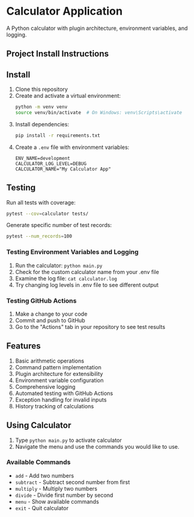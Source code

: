 # Calculator Application

A Python calculator with plugin architecture, environment variables, and logging.

## Project Install Instructions

## Install

1. Clone this repository
2. Create and activate a virtual environment:
   ```bash
   python -m venv venv
   source venv/bin/activate  # On Windows: venv\Scripts\activate
   ```
3. Install dependencies:
   ```bash
   pip install -r requirements.txt
   ```
4. Create a `.env` file with environment variables:
   ```
   ENV_NAME=development
   CALCULATOR_LOG_LEVEL=DEBUG
   CALCULATOR_NAME="My Calculator App"
   ```

## Testing

Run all tests with coverage:
```bash
pytest --cov=calculator tests/ 
```

Generate specific number of test records:
```bash
pytest --num_records=100
```

### Testing Environment Variables and Logging
1. Run the calculator: `python main.py`
2. Check for the custom calculator name from your .env file
3. Examine the log file: `cat calculator.log`
4. Try changing log levels in .env file to see different output

### Testing GitHub Actions
1. Make a change to your code
2. Commit and push to GitHub
3. Go to the "Actions" tab in your repository to see test results

## Features
1. Basic arithmetic operations
2. Command pattern implementation
3. Plugin architecture for extensibility
4. Environment variable configuration
5. Comprehensive logging
6. Automated testing with GitHub Actions
7. Exception handling for invalid inputs
8. History tracking of calculations

## Using Calculator

1. Type `python main.py` to activate calculator
2. Navigate the menu and use the commands you would like to use.

### Available Commands

- `add` - Add two numbers
- `subtract` - Subtract second number from first
- `multiply` - Multiply two numbers
- `divide` - Divide first number by second
- `menu` - Show available commands
- `exit` - Quit calculator
